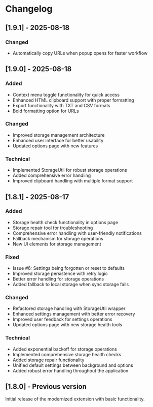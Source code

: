 # Changelog

## [1.9.1] - 2025-08-18

### Changed
- Automatically copy URLs when popup opens for faster workflow

## [1.9.0] - 2025-08-18

### Added
- Context menu toggle functionality for quick access
- Enhanced HTML clipboard support with proper formatting
- Export functionality with TXT and CSV formats
- Bold formatting option for URLs

### Changed
- Improved storage management architecture
- Enhanced user interface for better usability
- Updated options page with new features

### Technical
- Implemented StorageUtil for robust storage operations
- Added comprehensive error handling
- Improved clipboard handling with multiple format support

## [1.8.1] - 2025-08-17

### Added
- Storage health check functionality in options page
- Storage repair tool for troubleshooting
- Comprehensive error handling with user-friendly notifications
- Fallback mechanism for storage operations
- New UI elements for storage management

### Fixed
- Issue #6: Settings being forgotten or reset to defaults
- Improved storage persistence with retry logic
- Better error handling for storage operations
- Added fallback to local storage when sync storage fails

### Changed
- Refactored storage handling with StorageUtil wrapper
- Enhanced settings management with better error recovery
- Improved user feedback for settings operations
- Updated options page with new storage health tools

### Technical
- Added exponential backoff for storage operations
- Implemented comprehensive storage health checks
- Added storage repair functionality
- Unified default settings between background and options
- Added robust error handling throughout the application

## [1.8.0] - Previous version

Initial release of the modernized extension with basic functionality.
